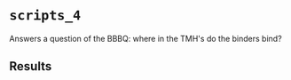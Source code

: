 # `scripts_4`

Answers a question of the BBBQ: where in the TMH's do the binders bind?

## Results


